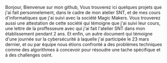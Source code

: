 Bonjour, 
Bienvenue sur mon github,
Vous trouverez ici quelques projets que j'ai fait personnelement, dans le cadre de mon atelier SNT, et de mes cours d'informatiques que j'ai suivi avec la société Magic Makers.
Vous trouverez aussi une attestation de cette société qui témoigne que j'ai suivi leur cours, une lettre de la proffesseure avec qui j'ai fait l'atelier SNT dans mon établissement pendant 2 ans. Et enfin, un autre document qui témoigne d'une journée sur la cybersécurité à laquelle j'ai participée le 23 mars dernier, et ou par équipe nous étions confronté a des problèmes techniques comme des algorithmes à concevoir pour résoudre une tache spécifique et à des challenges osint.
